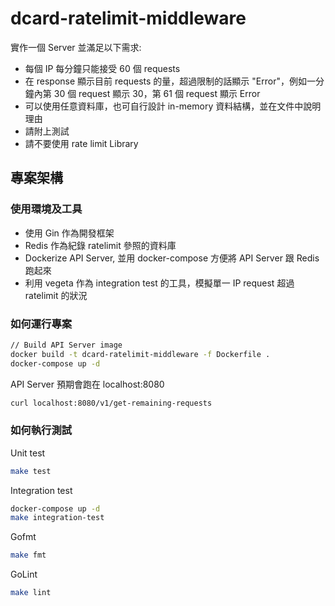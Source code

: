 # dcard-ratelimit-middleware
實作一個 Server 並滿足以下需求:
- 每個 IP 每分鐘只能接受 60 個 requests
- 在 response 顯示目前 requests 的量，超過限制的話顯示 "Error"，例如一分鐘內第 30 個 request 顯示 30，第 61 個 request 顯示 Error
- 可以使用任意資料庫，也可自行設計 in-memory 資料結構，並在文件中說明理由
- 請附上測試
- 請不要使用 rate limit Library

## 專案架構
### 使用環境及工具
- 使用 Gin 作為開發框架
- Redis 作為紀錄 ratelimit 參照的資料庫
- Dockerize API Server, 並用 docker-compose 方便將 API Server 跟 Redis 跑起來
- 利用 vegeta 作為 integration test 的工具，模擬單一 IP request 超過 ratelimit 的狀況

### 如何運行專案
```bash
// Build API Server image
docker build -t dcard-ratelimit-middleware -f Dockerfile .
docker-compose up -d
```

API Server 預期會跑在 localhost:8080
```bash
curl localhost:8080/v1/get-remaining-requests
```

### 如何執行測試
Unit test
```bash
make test
```
Integration test
```bash
docker-compose up -d
make integration-test
```

Gofmt
```bash
make fmt
```

GoLint
```bash
make lint
```
